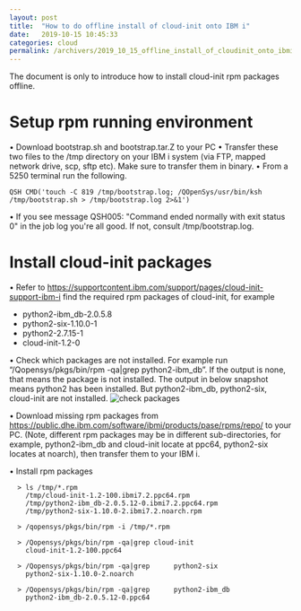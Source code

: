 ```yaml
---
layout: post
title:  "How to do offline install of cloud-init onto IBM i"
date:   2019-10-15 10:45:33
categories: cloud
permalink: /archivers/2019_10_15_offline_install_of_cloudinit_onto_ibmi
---
```


The document is only to introduce how to install cloud-init rpm packages offline. 

# Setup rpm running environment
• Download bootstrap.sh and bootstrap.tar.Z to your PC
• Transfer these two files to the /tmp directory on your IBM i system (via FTP, mapped network drive, scp, sftp etc). Make sure to transfer them in binary.
• From a 5250 terminal run the following.
```
QSH CMD('touch -C 819 /tmp/bootstrap.log; /QOpenSys/usr/bin/ksh /tmp/bootstrap.sh > /tmp/bootstrap.log 2>&1')
```
• If you see message QSH005: "Command ended normally with exit status 0" in the job log you're all good. If not, consult /tmp/bootstrap.log.

# Install cloud-init packages
• Refer to https://supportcontent.ibm.com/support/pages/cloud-init-support-ibm-i find the required rpm packages of cloud-init, for example
  - python2-ibm_db-2.0.5.8
  - python2-six-1.10.0-1
  - python2-2.7.15-1
  - cloud-init-1.2-0
  
• Check which packages are not installed. For example run “/Qopensys/pkgs/bin/rpm -qa|grep python2-ibm_db”. If the output is none, that means the package is not installed. The output in below snapshot means python2 has been installed. But python2-ibm_db, python2-six, cloud-init are not installed.
![check packages](../resources/pic/20201015/cloudinit1.png)

• Download missing rpm packages from https://public.dhe.ibm.com/software/ibmi/products/pase/rpms/repo/ to your PC. (Note, different rpm packages may be in different sub-directories, for example, python2-ibm_db and cloud-init locate at ppc64, python2-six locates at noarch),  then transfer them to your IBM i.

• Install rpm packages
```
  > ls /tmp/*.rpm                                      
    /tmp/cloud-init-1.2-100.ibmi7.2.ppc64.rpm          
    /tmp/python2-ibm_db-2.0.5.12-0.ibmi7.2.ppc64.rpm   
    /tmp/python2-six-1.10.0-2.ibmi7.2.noarch.rpm       
    
  > /qopensys/pkgs/bin/rpm -i /tmp/*.rpm
  
  > /Qopensys/pkgs/bin/rpm -qa|grep cloud-init             
    cloud-init-1.2-100.ppc64                               
    
  > /Qopensys/pkgs/bin/rpm -qa|grep      python2-six       
    python2-six-1.10.0-2.noarch                            
    
  > /Qopensys/pkgs/bin/rpm -qa|grep      python2-ibm_db    
    python2-ibm_db-2.0.5.12-0.ppc64                        
```

